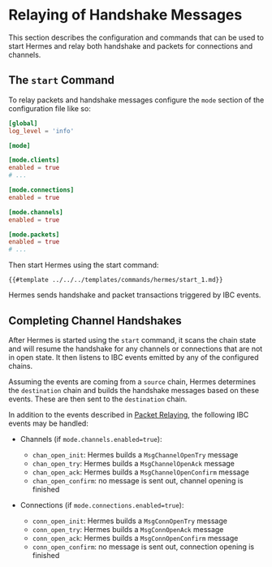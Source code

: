 # Relaying of Handshake Messages

This section describes the configuration and commands that can be used to start Hermes and relay both handshake and packets
for connections and channels.

## The `start` Command

To relay packets and handshake messages configure the `mode` section of the configuration file like so:
```toml
[global]
log_level = 'info'

[mode]

[mode.clients]
enabled = true
# ...

[mode.connections]
enabled = true

[mode.channels]
enabled = true

[mode.packets]
enabled = true
# ...
```

Then start Hermes using the start command:

```shell
{{#template ../../../templates/commands/hermes/start_1.md}}
```

Hermes sends handshake and packet transactions triggered by IBC events.

## Completing Channel Handshakes

After Hermes is started using the `start` command, it scans the chain state and will resume the handshake for any
channels or connections that are not in open state. It then listens to IBC events emitted by any of
the configured chains.

Assuming the events are coming from a `source` chain, Hermes determines the `destination` chain and builds the handshake messages based on these events. These are then sent to the `destination` chain.

In addition to the events described in [Packet Relaying](packets.md#packet-relaying), the following IBC events may be handled:

- Channels (if `mode.channels.enabled=true`):
  - `chan_open_init`: Hermes builds a `MsgChannelOpenTry` message
  - `chan_open_try`: Hermes builds a `MsgChannelOpenAck` message
  - `chan_open_ack`: Hermes builds a `MsgChannelOpenConfirm` message
  - `chan_open_confirm`: no message is sent out, channel opening is finished

- Connections (if `mode.connections.enabled=true`):
  - `conn_open_init`: Hermes builds a `MsgConnOpenTry` message
  - `conn_open_try`: Hermes builds a `MsgConnOpenAck` message
  - `conn_open_ack`: Hermes builds a `MsgConnOpenConfirm` message
  - `conn_open_confirm`: no message is sent out, connection opening is finished


